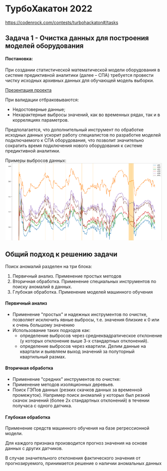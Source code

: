 # ТурбоХакатон 2022
https://codenrock.com/contests/turbohackaton#/tasks
 
## Задача 1 - Очистка данных для построения моделей оборудования
#### Постановка:
При создании статистической математической модели оборудования в системе предиктивной аналитики (далее – СПА) требуется провести чистку исходных архивных данных для обучающей модель выборки. 

[Презентация проекта](https://docs.google.com/presentation/d/1xm718KH6BXjyokqLULLe2zsHT8j8oKB9/edit?usp=sharing&ouid=113491937784577068477&rtpof=true&sd=true)

При валидации отбраковываются:
- Недостоверные данные;
- Нехарактерные выбросы значений, как во временных рядах, так и в корреляциях параметров.

Предполагается, что дополнительный инструмент по обработке исходных данных ускорит работу специалистов по разработке моделей подключаемого к СПА оборудования, что позволит значительно сократить время подключения нового оборудования к системе предиктивной аналитики.

Примеры выбросов данных: ![example](image1.png)

## Общий подход к решению задачи
Поиск аномалий разделен на три блока:
1. Первичный анализ. Применение простых методов
2. Вторичная обработка. Применение специальных инструментов по поиску аномалий в данных.
3. Глубокая обработка. Применение моделей машинного обучения

#### Первичный анализ 
- Применение "простых" и надежных инструментов по очистке, позволяет исключить явные выбросы, т.е. значения близкие к 0 или к очень большому значению
- Использование таких подходов как: 
   - определение выбросов через среднеквадратическое отклонение (у которых отклонение выше 3-х стандартных отклонений).
   - определение выбросов через квартили. Делим данные на квартали и выявляем выход значений за полуторный квартильный размах.

#### Вторичная обработка
- Применение "средних" инструментов по очистке:
- Применение методов изоляционных деревьев.
- Поиск ГЭПов данных (резких скачков данных за временной промежуток). Например поиск аномалий у которых был резкий скачок значений (более 2х стандартных отклонений) в течении получаса с одного датчика.


#### Глубокая обработка
Применение средств машинного обучения на базе регрессионной модели.

Для каждого признака производится прогноз значения на основе данных с других датчиков.

В случае значительного отклонения фактического значения от прогнозируемого, принимается решение о наличии аномальных данных
 